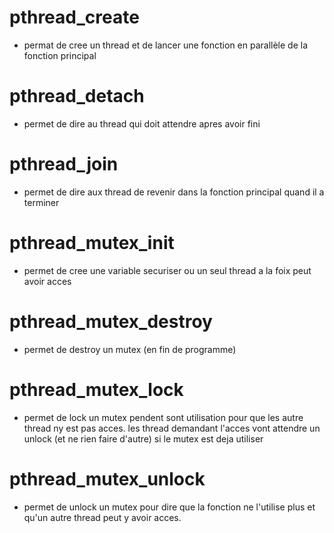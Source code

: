 # pthread_create

- permat de cree un thread et de lancer une fonction en parallèle de la fonction principal

# pthread_detach

- permet de dire au thread qui doit attendre apres avoir fini

# pthread_join

- permet de dire aux thread de revenir dans la fonction principal quand il a terminer

# pthread_mutex_init

- permet de cree une variable securiser ou un seul thread a la foix peut avoir acces

# pthread_mutex_destroy

- permet de destroy un mutex (en fin de programme)

# pthread_mutex_lock

- permet de lock un mutex pendent sont utilisation pour que les autre thread ny est pas acces.
	les thread demandant l'acces vont attendre un unlock (et ne rien faire d'autre) si le mutex est deja utiliser

# pthread_mutex_unlock

- permet de unlock un mutex pour dire que la fonction ne l'utilise plus et qu'un autre thread peut y avoir acces.
